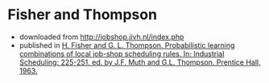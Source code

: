 # Fisher and Thompson

- downloaded from http://jobshop.jjvh.nl/index.php
- published in [H. Fisher and G. L. Thompson. Probabilistic learning combinations of local job-shop scheduling rules.
In: Industrial Scheduling: 225-251. ed. by J.F. Muth and G.L. Thompson. Prentice Hall, 1963.](https://www.worldcat.org/title/781815542)